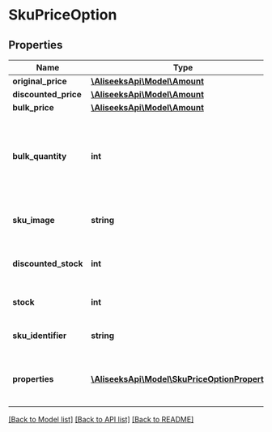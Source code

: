 # SkuPriceOption

## Properties
Name | Type | Description | Notes
------------ | ------------- | ------------- | -------------
**original_price** | [**\AliseeksApi\Model\Amount**](Amount.md) |  | [optional] 
**discounted_price** | [**\AliseeksApi\Model\Amount**](Amount.md) |  | [optional] 
**bulk_price** | [**\AliseeksApi\Model\Amount**](Amount.md) |  | [optional] 
**bulk_quantity** | **int** | The quantity that needs to be ordered to qualify for the bulk discount | [optional] 
**sku_image** | **string** | The image associated with the sku | [optional] 
**discounted_stock** | **int** | The stock left at the discounted price | [optional] 
**stock** | **int** | The stock left for the sku | [optional] 
**sku_identifier** | **string** | The identifier of the sku | [optional] 
**properties** | [**\AliseeksApi\Model\SkuPriceOptionProperty[]**](SkuPriceOptionProperty.md) | The properties associated with this sku | [optional] 

[[Back to Model list]](../README.md#documentation-for-models) [[Back to API list]](../README.md#documentation-for-api-endpoints) [[Back to README]](../README.md)


